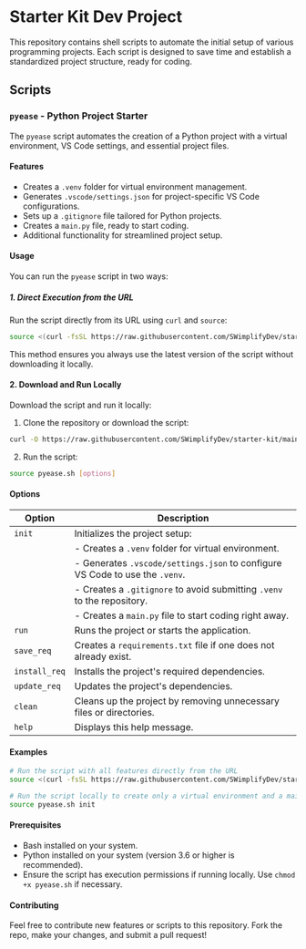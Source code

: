 # Starter Kit Dev Project

This repository contains shell scripts to automate the initial setup of various programming projects. Each script is designed to save time and establish a standardized project structure, ready for coding.

## Scripts

### `pyease` - Python Project Starter

The `pyease` script automates the creation of a Python project with a virtual environment, VS Code settings, and essential project files.

#### Features

- Creates a `.venv` folder for virtual environment management.
- Generates `.vscode/settings.json` for project-specific VS Code configurations.
- Sets up a `.gitignore` file tailored for Python projects.
- Creates a `main.py` file, ready to start coding.
- Additional functionality for streamlined project setup.

#### Usage

You can run the `pyease` script in two ways:

##### 1. Direct Execution from the URL

Run the script directly from its URL using `curl` and `source`:

```bash
source <(curl -fsSL https://raw.githubusercontent.com/SWimplifyDev/starter-kit/main/pyease.sh) [options]
```

This method ensures you always use the latest version of the script without downloading it locally.

#### 2. Download and Run Locally

Download the script and run it locally:

1. Clone the repository or download the script:

```bash
curl -O https://raw.githubusercontent.com/SWimplifyDev/starter-kit/main/pyease.sh
```

2. Run the script:

```bash
source pyease.sh [options]
```

#### Options

| Option        | Description                                                                 |
|---------------|-----------------------------------------------------------------------------|
| `init`        | Initializes the project setup:                                              |
|               | - Creates a `.venv` folder for virtual environment.                         |
|               | - Generates `.vscode/settings.json` to configure VS Code to use the `.venv`.|
|               | - Creates a `.gitignore` to avoid submitting `.venv` to the repository.     |
|               | - Creates a `main.py` file to start coding right away.                      |
| `run`         | Runs the project or starts the application.                                 |
| `save_req`    | Creates a `requirements.txt` file if one does not already exist.            |
| `install_req` | Installs the project's required dependencies.                               |
| `update_req`  | Updates the project's dependencies.                                         |
| `clean`       | Cleans up the project by removing unnecessary files or directories.         |
| `help`        | Displays this help message.                                                 |

#### Examples

```bash
# Run the script with all features directly from the URL
source <(curl -fsSL https://raw.githubusercontent.com/SWimplifyDev/starter-kit/main/pyease.sh) init

# Run the script locally to create only a virtual environment and a main.py file
source pyease.sh init
```

#### Prerequisites

- Bash installed on your system.
- Python installed on your system (version 3.6 or higher is recommended).
- Ensure the script has execution permissions if running locally. Use `chmod +x pyease.sh` if necessary.

#### Contributing

Feel free to contribute new features or scripts to this repository. Fork the repo, make your changes, and submit a pull request!

<!-- #### Notes

Access the raw content:
```bash
https://raw.githubusercontent.com/SWimplifyDev/starter-kit/main/pyease.sh
```

Run the script from github:

```bash
curl -fsSL https://raw.githubusercontent.com/SWimplifyDev/starter-kit/main/pyease.sh | bash
```

with commands

```bash
curl -fsSL -H "Cache-Control: no-cache" https://raw.githubusercontent.com/SWimplifyDev/starter-kit/main/pyease.sh | bash -s -- init
```

Run the script from github using source
```bash
source <(curl -fsSL https://raw.githubusercontent.com/SWimplifyDev/starter-kit/main/pyease.sh)
```

with commands

```bash
source <(curl -fsSL https://raw.githubusercontent.com/SWimplifyDev/starter-kit/main/pyease.sh) init
```

Download the script:

```bash
curl -fsSL https://raw.githubusercontent.com/SWimplifyDev/starter-kit/main/pyease.sh -o pyease.sh
```

Then run it from local:

```bash
bash pyease.sh init
```

or using source

```bash
source pyease.sh init
``` -->